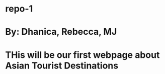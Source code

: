# repo-1
# By: Dhanica, Rebecca, MJ 
# THis will be our first webpage about Asian Tourist Destinations

